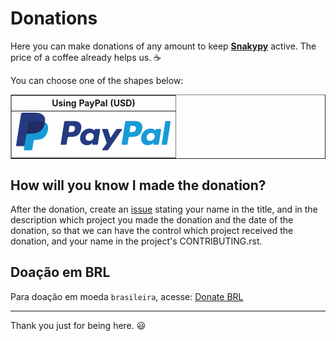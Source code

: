 # Donations

Here you can make donations of any amount to keep [**Snakypy**](https://github.com/snakypy) active. The price of a coffee already helps us. :coffee:

You can choose one of the shapes below:

<div class="donation">
<table border="1">
  <thead>
    <tr>
      <th>Using PayPal (USD)</th>
    </tr>
  </thead>
  <tbody>
    <tr>
      <td>
        <a href="https://www.paypal.com/cgi-bin/webscr?cmd=_s-xclick&hosted_button_id=YBK2HEEYG8V5W&source" target="_blank">
          <img src="https://raw.githubusercontent.com/snakypy/donations/master/svg/banks/paypal.svg" alt="PayPal Donation"
        </a>
      </td>
   </tr>
  </tbody>
</table>
</div>

## How will you know I made the donation?

After the donation, create an [issue](https://github.com/snakypy/donations/issues) stating your name in the title, and in the description which project you made the donation and the date of the donation, so that we can have the control which project received the donation, and your name in the project's CONTRIBUTING.rst.

## Doação em BRL

Para doação em moeda `brasileira`, acesse: [Donate BRL](https://github.com/snakypy/donations/blob/master/README-ptbr.md)

---------------------------------------
Thank you just for being here. :smiley:
